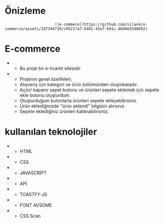 # Önizleme

                          ![e-commere](https://github.com/silan4/e-commerce/assets/147344710/c95217a7-6481-45e7-b91c-4848e5546092)


# E-commerce
 - -  Bu proje bir e-ticaret sitesidir.
 - -  Projenin genel özellikleri;
   -  Alışveriş için kategori ve ürün bölümünden oluşmkatadır.
   -  Açılır/ kapanır sepet butonu ve ürünleri sepete eklemek için sepete ekle butonu oluşturdum.
   -  Oluşturduğum butonlarla  ürünleri sepete ekleyebilirsiniz.
   -  Ürün eklediğinizde "ürün eklendi" bilgisini alırsınız
   -  Sepete eklediğiniz ürünleri kaldırabilirsiniz.



 # kullanılan teknolojiler
 - - HTML
 - - CSS 
 - - JAVASCRİPT
 - - API 
 - - TOASTFY-JS
 - - FONT AVSOME
 - - CSS Scan 
